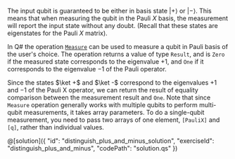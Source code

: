 The input qubit is guaranteed to be either in basis state $|+\rangle$ or $|-\rangle$. This means that when measuring the qubit in the Pauli $X$ basis, the measurement will report the input state without any doubt. (Recall that these states are eigenstates for the Pauli $X$ matrix).  

In Q# the operation [`Measure`](https://docs.microsoft.com/qsharp/api/qsharp/microsoft.quantum.intrinsic.measure) can be used to measure a qubit in Pauli basis of the user's choice. The operation returns a value of type `Result`, and is `Zero` if the measured state corresponds to the eigenvalue $+1$, and `One` if it corresponds to the eigenvalue $-1$ of the Pauli operator. 

Since the states $\ket +$ and $\ket -$ correspond to the eigenvalues $+1$ and $-1$ of the Pauli X operator, we can return the result of equality comparison between the measurement result and `One`. 
Note that since `Measure` operation generally works with multiple qubits to perform multi-qubit measurements, it takes array parameters. To do a single-qubit measurement, you need to pass two arrays of one element, `[PauliX]` and `[q]`, rather than individual values.

@[solution]({
    "id": "distinguish_plus_and_minus_solution",
    "exerciseId": "distinguish_plus_and_minus",
    "codePath": "solution.qs"
})
